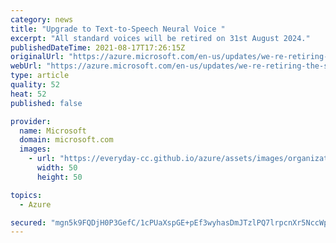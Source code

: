```yaml
---
category: news
title: "Upgrade to Text-to-Speech Neural Voice "
excerpt: "All standard voices will be retired on 31st August 2024."
publishedDateTime: 2021-08-17T17:26:15Z
originalUrl: "https://azure.microsoft.com/en-us/updates/we-re-retiring-the-standard-voice-on-31-august-2024/"
webUrl: "https://azure.microsoft.com/en-us/updates/we-re-retiring-the-standard-voice-on-31-august-2024/"
type: article
quality: 52
heat: 52
published: false

provider:
  name: Microsoft
  domain: microsoft.com
  images:
    - url: "https://everyday-cc.github.io/azure/assets/images/organizations/microsoft.com-50x50.jpg"
      width: 50
      height: 50

topics:
  - Azure

secured: "mgn5k9FQDjH0P3GefC/1cPUaXspGE+pEf3wyhasDmJTzlPQ7lrpcnXr5NccWp3wQT8d4+BjfZCZWktbuqWSr8GoFPN7npoFWF8Pmcsq+TQS/iBcctgtyVmGr+OGECoqDfiC/hljNqDE6gdELv//oJhcjHIr7Su7+ylVuJkLt84xVIVuAlyj+Fk4LPg/DUR7xdQ5mVne3GSLqK6ZsrbPOHcVMMggt5d0jgeiVj+SAP3LsC/MhOFRyzKrxwK3mYbSfd1SERvccUJivwv5ulMO9zLWj8hoegfruFSMKU3/OmMkoSmCn4mL2E4OfsuC3pPa2gforVzgNynTriekQJ1kciVy07O2HoLOAkVXclfKluO8=;vT7Kf2MGLbFN2ejSvMsjBw=="
---
```


